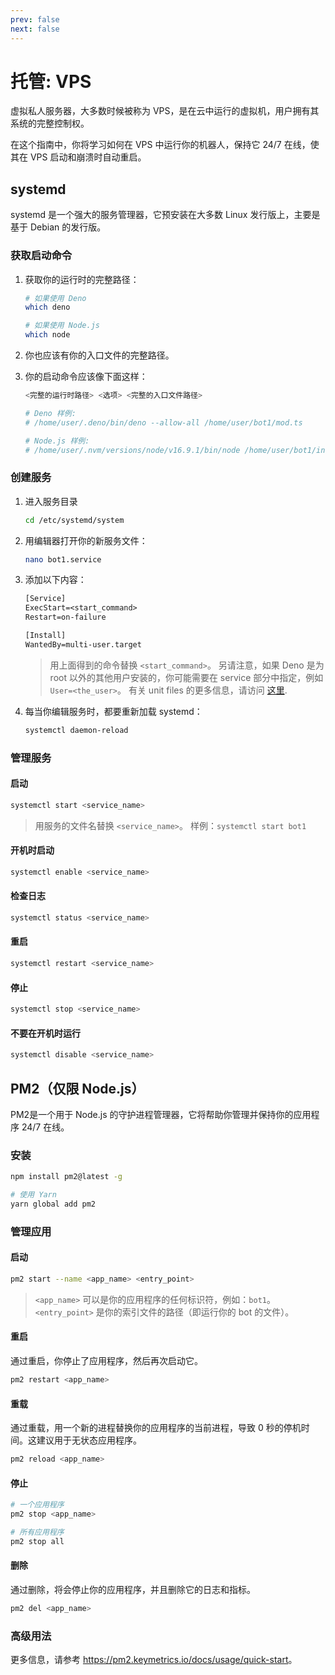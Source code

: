 ```yaml
---
prev: false
next: false
---
```


# 托管: VPS

虚拟私人服务器，大多数时候被称为 VPS，是在云中运行的虚拟机，用户拥有其系统的完整控制权。

在这个指南中，你将学习如何在 VPS 中运行你的机器人，保持它 24/7 在线，使其在 VPS 启动和崩溃时自动重启。

## systemd

systemd 是一个强大的服务管理器，它预安装在大多数 Linux 发行版上，主要是基于 Debian 的发行版。

### 获取启动命令

1. 获取你的运行时的完整路径：

   ```sh
   # 如果使用 Deno
   which deno

   # 如果使用 Node.js
   which node
   ```

2. 你也应该有你的入口文件的完整路径。

3. 你的启动命令应该像下面这样：

   ```sh
   <完整的运行时路径> <选项> <完整的入口文件路径>

   # Deno 样例:
   # /home/user/.deno/bin/deno --allow-all /home/user/bot1/mod.ts

   # Node.js 样例:
   # /home/user/.nvm/versions/node/v16.9.1/bin/node /home/user/bot1/index.js
   ```

### 创建服务

1. 进入服务目录

   ```sh
   cd /etc/systemd/system
   ```

2. 用编辑器打开你的新服务文件：

   ```sh
   nano bot1.service
   ```

3. 添加以下内容：

   ```txt
   [Service]
   ExecStart=<start_command>
   Restart=on-failure

   [Install]
   WantedBy=multi-user.target
   ```

   > 用上面得到的命令替换 `<start_command>`。
   > 另请注意，如果 Deno 是为 root 以外的其他用户安装的，你可能需要在 service 部分中指定，例如 `User=<the_user>`。
   > 有关 unit files 的更多信息，请访问 [这里](https://access.redhat.com/documentation/en-us/red_hat_enterprise_linux/8/html/configuring_basic_system_settings/assembly_working-with-systemd-unit-files_configuring-basic-system-settings).

4. 每当你编辑服务时，都要重新加载 systemd：

   ```sh
   systemctl daemon-reload
   ```

### 管理服务

#### 启动

```sh
systemctl start <service_name>
```

> 用服务的文件名替换 `<service_name>`。
> 样例：`systemctl start bot1`

#### 开机时启动

```sh
systemctl enable <service_name>
```

#### 检查日志

```sh
systemctl status <service_name>
```

#### 重启

```sh
systemctl restart <service_name>
```

#### 停止

```sh
systemctl stop <service_name>
```

#### 不要在开机时运行

```sh
systemctl disable <service_name>
```

## PM2（仅限 Node.js）

PM2是一个用于 Node.js 的守护进程管理器，它将帮助你管理并保持你的应用程序 24/7 在线。

### 安装

```sh
npm install pm2@latest -g

# 使用 Yarn
yarn global add pm2
```

### 管理应用

#### 启动

```sh
pm2 start --name <app_name> <entry_point>
```

> `<app_name>` 可以是你的应用程序的任何标识符，例如：`bot1`。
> `<entry_point>` 是你的索引文件的路径（即运行你的 bot 的文件）。

#### 重启

通过重启，你停止了应用程序，然后再次启动它。

```sh
pm2 restart <app_name>
```

#### 重载

通过重载，用一个新的进程替换你的应用程序的当前进程，导致 0 秒的停机时间。这建议用于无状态应用程序。

```sh
pm2 reload <app_name>
```

#### 停止

```sh
# 一个应用程序
pm2 stop <app_name>

# 所有应用程序
pm2 stop all
```

#### 删除

通过删除，将会停止你的应用程序，并且删除它的日志和指标。

```sh
pm2 del <app_name>
```

### 高级用法

更多信息，请参考 <https://pm2.keymetrics.io/docs/usage/quick-start>。
